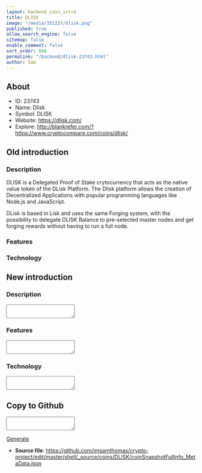 ```yaml
---
layout: backend_coin_intro
title: DLISK
image: "/media/351237/dlisk.png"
published: true
allow_search_engine: false
sitemap: false
enable_comment: false
sort_order: 846
permalink: "/backend/dlisk-23743.html"
author: Sam
---
```


## About

- ID: 23743
- Name: Dlisk
- Symbol: DLISK
- Website: https://dlisk.com/
- Explore: http://blankrefer.com/?https://www.cryptocompare.com/coins/dlisk/


## Old introduction

### Description

<p>DLISK is a Delegated Proof of Stake crytocurrency that acts as the native value token of the DLisk Platform. The Dlisk platform allows the creation of Decentralized Applications with popular programming languages like Node.js and JavaScript.</p><p>DLisk is based in Lisk and uses the same Forging system, with the possibility to delegate DLISK Balance to pre-selected master nodes and get forging rewards without having to run a full node.</p>

### Features


### Technology




## New introduction


### Description
<textarea id="meta_description" name="description"></textarea>

### Features
<textarea id="meta_features" name="features"></textarea>

### Technology
<textarea id="meta_technology" name="technology"></textarea>


## Copy to Github

<textarea id="coinsnapshotfullinfo_metadata"></textarea>

<a href="#gen" onclick="generateMetaDatJson()">Generate</a>

- **Source file**: <a href="https://github.com/imsamthomas/crypto-project/edit/master/shell/_source/coins/DLISK/coinSnapshotFullInfo_MetaData.json">https://github.com/imsamthomas/crypto-project/edit/master/shell/_source/coins/DLISK/coinSnapshotFullInfo_MetaData.json</a>


